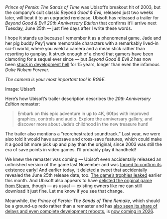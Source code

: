*Prince of Persia: The Sands of Time* was Ubisoft’s breakout hit of 2003, but the company’s cult classic *Beyond Good & Evil*, released just two weeks later, will beat it to an upgraded rerelease. Ubisoft has released a trailer for *Beyond Good & Evil 20th Anniversary Edition* that confirms it’ll arrive next Tuesday, June 25th — just five days after I write these words.

I hope it stands up because I remember it as a phenomenal game. Jade and her pig buddy Pey’j were memorable characters with a remarkably lived-in sci-fi world, where you wield a camera and a mean stick rather than resorting to gunplay. It struck enough of a chord that gamers have been clamoring for a sequel ever since — but *Beyond Good & Evil 2* has now been [stuck in development hell](/2023/1/16/23557146/beyond-good-and-evil-2-not-canceled-development-hell) for 15 years, longer than even the infamous *Duke Nukem Forever.*

*The camera is your most important tool in BG&E.*

Image: Ubisoft

Here’s how Ubisoft’s trailer description describes the *20th Anniversary Edition* remaster:

> Embark on this epic adventure in up to 4K, 60fps with improved graphics, controls and audio. Explore the anniversary gallery, and discover more about Jade’s childhood in the new treasure hunt!

The trailer also mentions a “reorchestrated soundtrack.” Last year, we were also told it would have autosave and cross-save features, which could make it a good bit more pick up and play than the original, since 2003 was still the era of save points in video games. I’ll probably play it handheld!

We knew the remaster was coming — Ubisoft even accidentally released an unfinished version of the game last November and was [forced to confirm its existence early](/2023/11/29/23980960/beyond-good-and-evil-20th-anniversary-edition-2024)! And earlier today, [it deleted a tweet](https://www.ign.com/articles/beyond-good-evil-20th-anniversary-edition-officially-unveiled-in-since-deleted-ubisoft-tweet) that accidentally revealed the June 25th release date, too. [The game’s trophies leaked](https://www.exophase.com/game/beyond-good-evil-20th-anniversary-edition-psn/trophies/) earlier this month. And Ubisoft also appears to have [delisted the original game from Steam](https://www.videogameschronicle.com/news/beyond-good-evil-delisted-ahead-of-20th-anniversary-editions-reveal-this-week/), though — as usual — existing owners like me can still download it just fine. Let me know if you see that change.

Meanwhile, the *Prince of Persia: The Sands of Time Remake*, which should be a ground-up redo rather than a remaster and has [also seen its share of delays and even complete development reboots](/2024/4/10/24126462/prince-of-persia-sands-remake-yuri-lowenthal), is [now coming in 2026](/2024/6/10/24175567/the-sands-of-time-is-still-alive).
